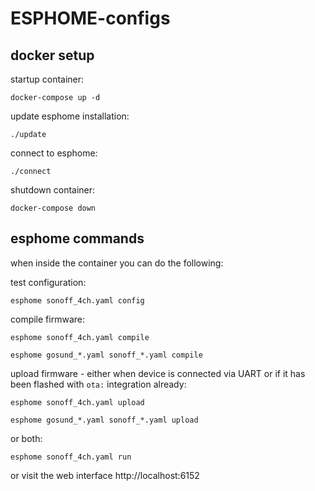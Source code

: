 # ESPHOME-configs

## docker setup

startup container:

    docker-compose up -d

update esphome installation:

    ./update

connect to esphome:

    ./connect

shutdown container:

    docker-compose down

## esphome commands

when inside the container you can do the following:

test configuration:

    esphome sonoff_4ch.yaml config

compile firmware:

    esphome sonoff_4ch.yaml compile

    esphome gosund_*.yaml sonoff_*.yaml compile

upload firmware - either when device is connected via UART or if it has been flashed with `ota:` integration already:

    esphome sonoff_4ch.yaml upload

    esphome gosund_*.yaml sonoff_*.yaml upload

or both:

    esphome sonoff_4ch.yaml run

or visit the web interface http://localhost:6152
